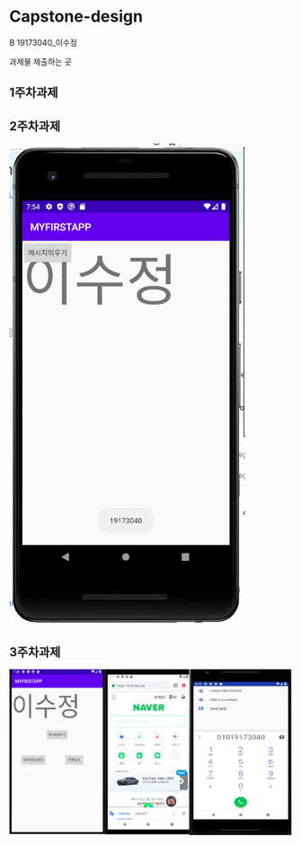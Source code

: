 # Capstone-design
B 19173040_이수정

과제물 제출하는 곳


 ## 1주차과제
 
 ## 2주차과제
   <img width="" height="" src="./png/캡스톤디자인 2주차과제물.png"></img>
 ## 3주차과제
   <img width="" height="" src="./png/캡스톤 디자인 3주차 과제물.png"></img>

